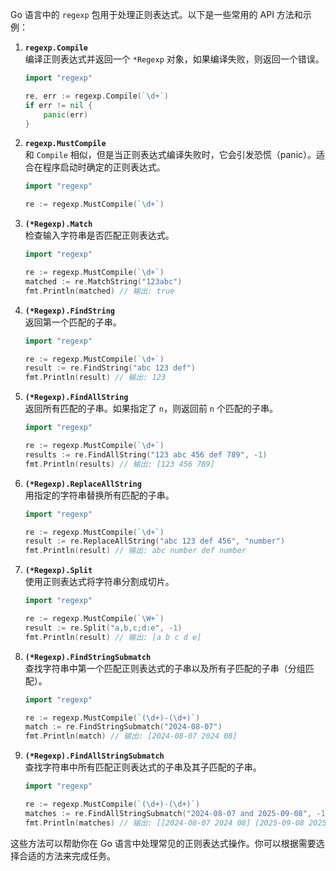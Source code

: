 Go 语言中的 `regexp` 包用于处理正则表达式。以下是一些常用的 API 方法和示例：

1. **`regexp.Compile`**  
   编译正则表达式并返回一个 `*Regexp` 对象，如果编译失败，则返回一个错误。
   ```go
   import "regexp"

   re, err := regexp.Compile(`\d+`)
   if err != nil {
       panic(err)
   }
   ```

2. **`regexp.MustCompile`**  
   和 `Compile` 相似，但是当正则表达式编译失败时，它会引发恐慌（panic）。适合在程序启动时确定的正则表达式。
   ```go
   import "regexp"

   re := regexp.MustCompile(`\d+`)
   ```

3. **`(*Regexp).Match`**  
   检查输入字符串是否匹配正则表达式。
   ```go
   import "regexp"

   re := regexp.MustCompile(`\d+`)
   matched := re.MatchString("123abc")
   fmt.Println(matched) // 输出: true
   ```

4. **`(*Regexp).FindString`**  
   返回第一个匹配的子串。
   ```go
   import "regexp"

   re := regexp.MustCompile(`\d+`)
   result := re.FindString("abc 123 def")
   fmt.Println(result) // 输出: 123
   ```

5. **`(*Regexp).FindAllString`**  
   返回所有匹配的子串。如果指定了 `n`，则返回前 `n` 个匹配的子串。
   ```go
   import "regexp"

   re := regexp.MustCompile(`\d+`)
   results := re.FindAllString("123 abc 456 def 789", -1)
   fmt.Println(results) // 输出: [123 456 789]
   ```

6. **`(*Regexp).ReplaceAllString`**  
   用指定的字符串替换所有匹配的子串。
   ```go
   import "regexp"

   re := regexp.MustCompile(`\d+`)
   result := re.ReplaceAllString("abc 123 def 456", "number")
   fmt.Println(result) // 输出: abc number def number
   ```

7. **`(*Regexp).Split`**  
   使用正则表达式将字符串分割成切片。
   ```go
   import "regexp"

   re := regexp.MustCompile(`\W+`)
   result := re.Split("a,b,c;d:e", -1)
   fmt.Println(result) // 输出: [a b c d e]
   ```

8. **`(*Regexp).FindStringSubmatch`**  
   查找字符串中第一个匹配正则表达式的子串以及所有子匹配的子串（分组匹配）。
   ```go
   import "regexp"

   re := regexp.MustCompile(`(\d+)-(\d+)`)
   match := re.FindStringSubmatch("2024-08-07")
   fmt.Println(match) // 输出: [2024-08-07 2024 08]
   ```

9. **`(*Regexp).FindAllStringSubmatch`**  
   查找字符串中所有匹配正则表达式的子串及其子匹配的子串。
   ```go
   import "regexp"

   re := regexp.MustCompile(`(\d+)-(\d+)`)
   matches := re.FindAllStringSubmatch("2024-08-07 and 2025-09-08", -1)
   fmt.Println(matches) // 输出: [[2024-08-07 2024 08] [2025-09-08 2025 09]]
   ```

这些方法可以帮助你在 Go 语言中处理常见的正则表达式操作。你可以根据需要选择合适的方法来完成任务。